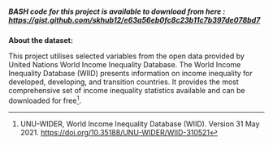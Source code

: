 
 ##### BASH code for this project is available to download from here : https://gist.github.com/skhub12/e63a56eb0fc8c23b11c7b397de078bd7


**About the dataset:**
   
   This project utilises selected variables from the open data provided by United Nations World Income Inequality Database. The World Income Inequality Database (WIID) presents information on income inequality for developed, developing, and transition countries. It provides the most comprehensive set of income inequality statistics available and can be downloaded for free[^1].
 

 [^1]: UNU-WIDER, World Income Inequality Database (WIID). Version 31 May 2021. https://doi.org/10.35188/UNU-WIDER/WIID-310521
